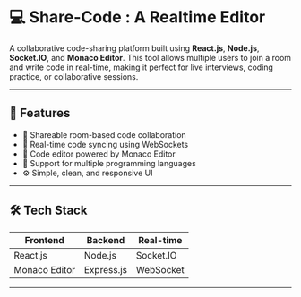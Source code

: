 # 💻 Share-Code : A Realtime Editor

A collaborative code-sharing platform built using **React.js**, **Node.js**, **Socket.IO**, and **Monaco Editor**. This tool allows multiple users to join a room and write code in real-time, making it perfect for live interviews, coding practice, or collaborative sessions.

---

## 🚀 Features

- 🔗 Shareable room-based code collaboration
- 🧠 Real-time code syncing using WebSockets
- 🎨 Code editor powered by Monaco Editor
- 📄 Support for multiple programming languages
- ⚙️ Simple, clean, and responsive UI

---

## 🛠️ Tech Stack

| Frontend | Backend | Real-time |
|----------|---------|-----------|
| React.js | Node.js | Socket.IO |
| Monaco Editor | Express.js | WebSocket |

---


